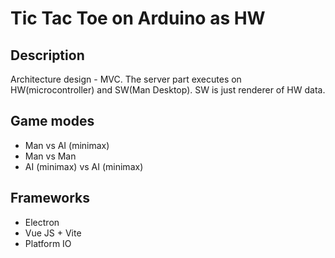 # Tic Tac Toe on Arduino as HW

## Description
Architecture design - MVC. 
The server part executes on HW(microcontroller) and SW(Man Desktop). 
SW is just renderer of HW data.

## Game modes
- Man vs AI (minimax)
- Man vs Man
- AI (minimax) vs AI (minimax)

## Frameworks
- Electron
- Vue JS + Vite
- Platform IO
